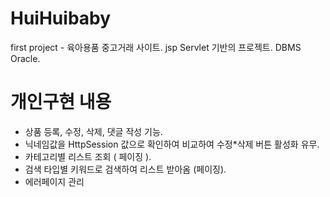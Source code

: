 # HuiHuibaby
first project - 육아용품 중고거래 사이트. 
jsp Servlet 기반의 프로젝트.
DBMS  Oracle.

# 개인구현 내용
- 상품 등록, 수정, 삭제, 댓글 작성 기능.
- 닉네임값을 HttpSession 값으로 확인하여 비교하여 수정*삭제 버튼 활성화 유무.
- 카테고리별 리스트 조회 ( 페이징 ).
- 검색 타입별 키워드로 검색하여 리스트 받아옴 (페이징).
- 에러페이지 관리

